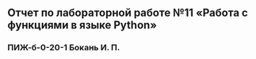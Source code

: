 ## Отчет по лабораторной работе №11 «Работа с функциями в языке Python»
### ПИЖ-б-0-20-1 Бокань И. П.
